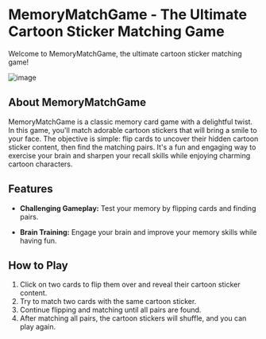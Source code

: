 # MemoryMatchGame - The Ultimate Cartoon Sticker Matching Game

Welcome to MemoryMatchGame, the ultimate cartoon sticker matching game! 

![image](https://github.com/rishiiiidha/memory-match-game/assets/126899168/d9733320-7593-459a-8960-155a9dacadc3)

## About MemoryMatchGame

MemoryMatchGame is a classic memory card game with a delightful twist. In this game, you'll match adorable cartoon stickers that will bring a smile to your face. The objective is simple: flip cards to uncover their hidden cartoon sticker content, then find the matching pairs. It's a fun and engaging way to exercise your brain and sharpen your recall skills while enjoying charming cartoon characters.

## Features

- **Challenging Gameplay:** Test your memory by flipping cards and finding pairs.

- **Brain Training:** Engage your brain and improve your memory skills while having fun.

## How to Play

1. Click on two cards to flip them over and reveal their cartoon sticker content.
2. Try to match two cards with the same cartoon sticker.
3. Continue flipping and matching until all pairs are found.
4. After matching all pairs, the cartoon stickers will shuffle, and you can play again.





